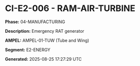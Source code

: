 # CI-E2-006 - RAM-AIR-TURBINE

**Phase:** 04-MANUFACTURING

**Description:** Emergency RAT generator

**AMPEL:** AMPEL-01-TUW (Tube and Wing)

**Segment:** E2-ENERGY

**Generated:** 2025-08-25 17:27:29 UTC
